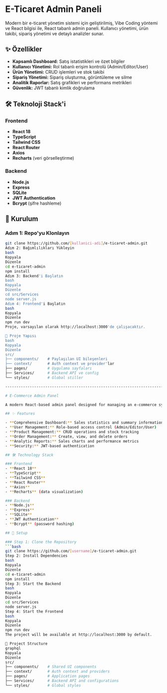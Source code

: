 # E-Ticaret Admin Paneli

Modern bir e-ticaret yönetim sistemi için geliştirilmiş, Vibe Coding yöntemi ve React bilgisi ile, React tabanlı admin paneli. Kullanıcı yönetimi, ürün takibi, sipariş yönetimi ve detaylı analizler sunar.

## ✨ Özellikler

- **Kapsamlı Dashboard:** Satış istatistikleri ve özet bilgiler
- **Kullanıcı Yönetimi:** Rol tabanlı erişim kontrolü (Admin/Editor/User)
- **Ürün Yönetimi:** CRUD işlemleri ve stok takibi
- **Sipariş Yönetimi:** Sipariş oluşturma, görüntüleme ve silme
- **Analitik Raporlar:** Satış grafikleri ve performans metrikleri
- **Güvenlik:** JWT tabanlı kimlik doğrulama

## 🛠 Teknoloji Stack'i

### Frontend
- **React 18**
- **TypeScript**
- **Tailwind CSS**
- **React Router**
- **Axios**
- **Recharts** (veri görselleştirme)

### Backend
- **Node.js**
- **Express**
- **SQLite**
- **JWT Authentication**
- **Bcrypt** (şifre hashleme)

## 🚀 Kurulum

### Adım 1: Repo'yu Klonlayın
```bash
git clone https://github.com/[kullanici-adi]/e-ticaret-admin.git
Adım 2: Bağımlılıkları Yükleyin
bash
Kopyala
Düzenle
cd e-ticaret-admin
npm install
Adım 3: Backend'i Başlatın
bash
Kopyala
Düzenle
cd src/Services
node server.js
Adım 4: Frontend'i Başlatın
bash
Kopyala
Düzenle
npm run dev
Proje, varsayılan olarak http://localhost:3000'de çalışacaktır.

📂 Proje Yapısı
bash
Kopyala
Düzenle
src/
├── components/    # Paylaşılan UI bileşenleri
├── context/       # Auth context ve provider'lar
├── pages/         # Uygulama sayfaları
├── Services/      # Backend API ve config
└── styles/        # Global stiller

--------------------------------------------------------------------------------------------------------------------------------------------------------------------------------------------------------

# E-Commerce Admin Panel

A modern React-based admin panel designed for managing an e-commerce system. It offers user management, product tracking, order management, and detailed analytics.

## ✨ Features

- **Comprehensive Dashboard:** Sales statistics and summary information
- **User Management:** Role-based access control (Admin/Editor/User)
- **Product Management:** CRUD operations and stock tracking
- **Order Management:** Create, view, and delete orders
- **Analytic Reports:** Sales charts and performance metrics
- **Security:** JWT-based authentication

## 🛠 Technology Stack

### Frontend
- **React 18**
- **TypeScript**
- **Tailwind CSS**
- **React Router**
- **Axios**
- **Recharts** (data visualization)

### Backend
- **Node.js**
- **Express**
- **SQLite**
- **JWT Authentication**
- **Bcrypt** (password hashing)

## 🚀 Setup

### Step 1: Clone the Repository
```bash
git clone https://github.com/[username]/e-ticaret-admin.git
Step 2: Install Dependencies
bash
Kopyala
Düzenle
cd e-ticaret-admin
npm install
Step 3: Start the Backend
bash
Kopyala
Düzenle
cd src/Services
node server.js
Step 4: Start the Frontend
bash
Kopyala
Düzenle
npm run dev
The project will be available at http://localhost:3000 by default.

📂 Project Structure
graphql
Kopyala
Düzenle
src/
├── components/    # Shared UI components
├── context/       # Auth context and providers
├── pages/         # Application pages
├── Services/      # Backend API and configurations
└── styles/        # Global styles
